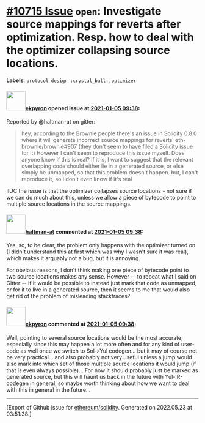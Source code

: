 # [\#10715 Issue](https://github.com/ethereum/solidity/issues/10715) `open`: Investigate source mappings for reverts after optimization. Resp. how to deal with the optimizer collapsing source locations.
**Labels**: `protocol design :crystal_ball:`, `optimizer`


#### <img src="https://avatars.githubusercontent.com/u/1347491?v=4" width="50">[ekpyron](https://github.com/ekpyron) opened issue at [2021-01-05 09:38](https://github.com/ethereum/solidity/issues/10715):

Reported by @haltman-at on gitter:

>   hey, according to the Brownie people there's an issue in Solidity 0.8.0 where it will generate incorrect source mappings for reverts: eth-brownie/brownie#907 (they don't seem to have filed a Solidity issue for it) However I can't seem to reproduce this issue myself. Does anyone know if this is real?
  if it is, I want to suggest that the relevant overlapping code should either lie in a generated source, or else simply be unmapped, so that this problem doesn't happen. but, I can't reproduce it, so I don't even know if it's real

IIUC the issue is that the optimizer collapses source locations - not sure if we can do much about this, unless we allow a piece of bytecode to point to multiple source locations in the source mappings.

#### <img src="https://avatars.githubusercontent.com/u/35589221?v=4" width="50">[haltman-at](https://github.com/haltman-at) commented at [2021-01-05 09:38](https://github.com/ethereum/solidity/issues/10715#issuecomment-755075240):

Yes, so, to be clear, the problem only happens with the optimizer turned on (I didn't understand this at first which was why I wasn't sure it was real), which makes it arguably not a bug, but it is annoying.

For obvious reasons, I don't think making one piece of bytecode point to two source locations makes any sense.  However -- to repeat what I said on Gitter -- if it would be possible to instead just mark that code as unmapped, or for it to live in a generated source, then it seems to me that would also get rid of the problem of misleading stacktraces?

#### <img src="https://avatars.githubusercontent.com/u/1347491?v=4" width="50">[ekpyron](https://github.com/ekpyron) commented at [2021-01-05 09:38](https://github.com/ethereum/solidity/issues/10715#issuecomment-755206183):

Well, pointing to several source locations would be the most accurate, especially since this may happen a lot more often and for any kind of user-code as well once we switch to Sol->Yul codegen... but it may of course not be very practical... and also probably not very useful unless a jump would also mark into which set of those multiple source locations it would jump (if that is even always possible)...
For now it should probably just be marked as generated source, but this will haunt us back in the future with Yul-IR-codegen in general, so maybe worth thinking about how we want to deal with this in general in the future...


-------------------------------------------------------------------------------



[Export of Github issue for [ethereum/solidity](https://github.com/ethereum/solidity). Generated on 2022.05.23 at 03:51:38.]
